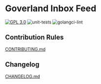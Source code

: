 # Goverland Inbox Feed

<a href="https://github.com/goverland-labs/goverland-inbox-feed?tab=License-1-ov-file" rel="nofollow"><img src="https://img.shields.io/github/license/goverland-labs/goverland-core-storage" alt="GPL 3.0" style="max-width:100%;"></a>
![unit-tests](https://github.com/goverland-labs/goverland-inbox-feed/workflows/unit-tests/badge.svg)
![golangci-lint](https://github.com/goverland-labs/goverland-inbox-feed/workflows/golangci-lint/badge.svg)

## Contribution Rules

[CONTRIBUTING.md](CONTRIBUTING.md)

## Changelog

[CHANGELOG.md](CHANGELOG.md)
